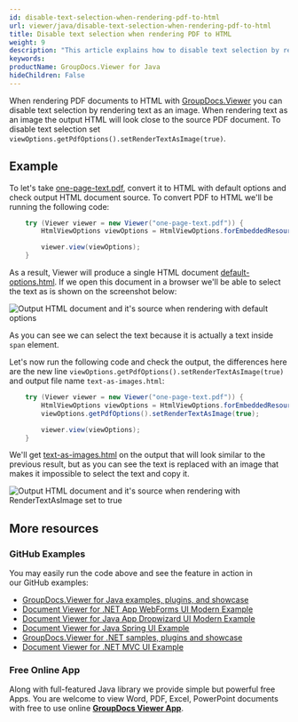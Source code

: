 ```yaml
---
id: disable-text-selection-when-rendering-pdf-to-html
url: viewer/java/disable-text-selection-when-rendering-pdf-to-html
title: Disable text selection when rendering PDF to HTML
weight: 9
description: "This article explains how to disable text selection by rendering text as image when viewing PDF Documents with GroupDocs.Viewer within your Java applications."
keywords: 
productName: GroupDocs.Viewer for Java
hideChildren: False
---
```

When rendering PDF documents to HTML with [GroupDocs.Viewer](https://products.groupdocs.com/viewer) you can disable text selection by rendering text as an image. When rendering text as an image the output HTML will look close to the source PDF document. To disable text selection set `viewOptions.getPdfOptions().setRenderTextAsImage(true)`.

## Example

To let's take [one-page-text.pdf](viewer/java/sample-files/disable-text-selection/one-page-text.pdf), convert it to HTML with default options and check output HTML document source. To convert PDF to HTML we'll be running the following code:

```java
    try (Viewer viewer = new Viewer("one-page-text.pdf")) {
        HtmlViewOptions viewOptions = HtmlViewOptions.forEmbeddedResources("default-options.html");

        viewer.view(viewOptions);
    }
```

As a result, Viewer will produce a single HTML document [default-options.html](viewer/java/sample-files/disable-text-selection/default-options.html). If we open this document in a browser we'll be able to select the text as is shown on the screenshot below:

![Output HTML document and it's source when rendering with default options](viewer/java/images/disable-text-selection/default-options.png)

As you can see we can select the text because it is actually a text inside `span` element.

Let's now run the following code and check the output, the differences here are the new line `viewOptions.getPdfOptions().setRenderTextAsImage(true)` and output file name `text-as-images.html`:

```java
    try (Viewer viewer = new Viewer("one-page-text.pdf")) {
        HtmlViewOptions viewOptions = HtmlViewOptions.forEmbeddedResources("text-as-images.html");
        viewOptions.getPdfOptions().setRenderTextAsImage(true);

        viewer.view(viewOptions);
    }
```

We'll get [text-as-images.html](viewer/java/sample-files/disable-text-selection/text-as-images.html) on the output that will look similar to the previous result, but as you can see the text is replaced with an image that makes it impossible to select the text and copy it.

![Output HTML document and it's source when rendering with RenderTextAsImage set to true](viewer/java/images/disable-text-selection/text-as-images.png)

## More resources
### GitHub Examples
You may easily run the code above and see the feature in action in our GitHub examples:
*   [GroupDocs.Viewer for Java examples, plugins, and showcase](https://github.com/groupdocs-viewer/GroupDocs.Viewer-for-Java)
*   [Document Viewer for .NET App WebForms UI Modern Example](https://github.com/groupdocs-viewer/GroupDocs.Viewer-for-.NET-WebForms)
*   [Document Viewer for Java App Dropwizard UI Modern Example](https://github.com/groupdocs-viewer/GroupDocs.Viewer-for-Java-Dropwizard)
*   [Document Viewer for Java Spring UI Example](https://github.com/groupdocs-viewer/GroupDocs.Viewer-for-Java-Spring)
*   [GroupDocs.Viewer for .NET samples, plugins and showcase](https://github.com/groupdocs-viewer/GroupDocs.Viewer-for-.NET)
*   [Document Viewer for .NET MVC UI Example](https://github.com/groupdocs-viewer/GroupDocs.Viewer-for-Java-MVC)

### Free Online App
Along with full-featured Java library we provide simple but powerful free Apps.
You are welcome to view Word, PDF, Excel, PowerPoint documents with free to use online **[GroupDocs Viewer App](https://products.groupdocs.app/viewer)**.